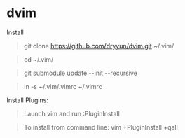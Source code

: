 # dvim
Install

>git clone https://github.com/dryyun/dvim.git  ~/.vim/

>cd ~/.vim/

>git submodule update --init --recursive

>ln -s ~/.vim/.vimrc ~/.vimrc


Install Plugins:

>Launch vim and run :PluginInstall

>To install from command line: vim +PluginInstall +qall

